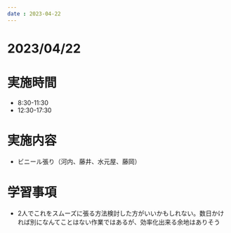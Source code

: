 ```yaml
---
date : 2023-04-22
---
```


# 2023/04/22

# 実施時間
- 8:30-11:30
- 12:30-17:30

# 実施内容
- ビニール張り（河内、藤井、水元屋、藤岡）

# 学習事項
- 2人でこれをスムーズに張る方法検討した方がいいかもしれない。数日かければ別になんてことはない作業ではあるが、効率化出来る余地はありそう